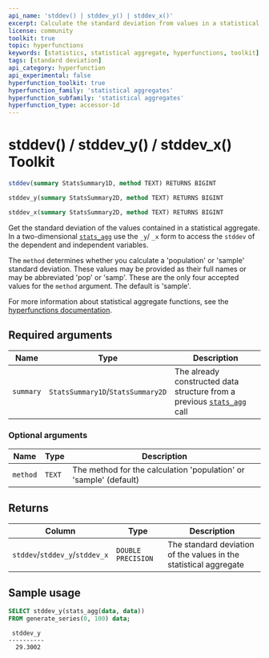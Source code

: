 ```yaml
---
api_name: 'stddev() | stddev_y() | stddev_x()'
excerpt: Calculate the standard deviation from values in a statistical aggregate
license: community
toolkit: true
topic: hyperfunctions
keywords: [statistics, statistical aggregate, hyperfunctions, toolkit]
tags: [standard deviation]
api_category: hyperfunction
api_experimental: false
hyperfunction_toolkit: true
hyperfunction_family: 'statistical aggregates'
hyperfunction_subfamily: 'statistical aggregates'
hyperfunction_type: accessor-1d
---
```


# stddev() / stddev_y() / stddev_x() <tag type="toolkit">Toolkit</tag>

```SQL
stddev(summary StatsSummary1D, method TEXT) RETURNS BIGINT
```
```SQL
stddev_y(summary StatsSummary2D, method TEXT) RETURNS BIGINT
```
```SQL
stddev_x(summary StatsSummary2D, method TEXT) RETURNS BIGINT
```

Get the standard deviation of the values contained in a statistical aggregate.
In a two-dimensional [`stats_agg`][stats-agg] use the `_y`/ `_x` form to access the 
`stddev` of the dependent and independent variables. 

The `method` determines whether you calculate a 'population' or 'sample' standard deviation. 
These values may be provided as their full names or may be abbreviated 'pop' or 'samp'. These
are the only four accepted values for the `method` argument. The default is 'sample'.

For more information about statistical aggregate functions, see the
[hyperfunctions documentation][hyperfunctions-stats-agg].

## Required arguments

|Name|Type|Description|
|-|-|-|
|`summary`|`StatsSummary1D`/`StatsSummary2D`|The already constructed data structure from a previous [`stats_agg`][stats-agg] call|

### Optional arguments

|Name|Type|Description|
|-|-|-|
|`method`|`TEXT`|The method for the calculation 'population' or 'sample' (default)|

## Returns

|Column|Type|Description|
|-|-|-|
|`stddev`/`stddev_y`/`stddev_x`|`DOUBLE PRECISION`|The standard deviation of the values in the statistical aggregate|

## Sample usage

```SQL
SELECT stddev_y(stats_agg(data, data))
FROM generate_series(0, 100) data;
```
```output
 stddev_y 
----------
  29.3002
```


[hyperfunctions-stats-agg]: timescaledb/:currentVersion:/how-to-guides/hyperfunctions/stats-aggs/
[stats-agg]:/hyperfunctions/stats_aggs/stats_agg/
